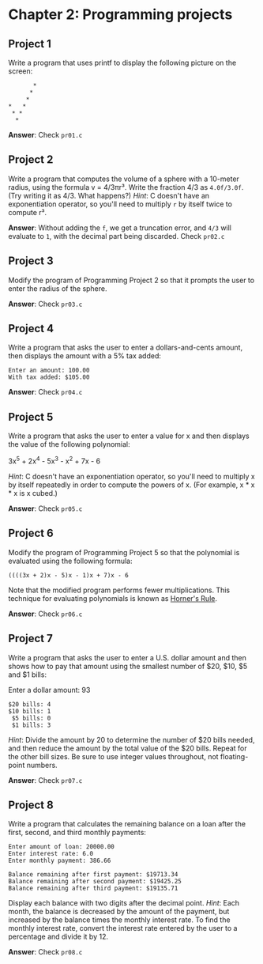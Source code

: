 # Chapter 2: Programming projects

## Project 1
Write a program that uses printf to display the following picture on the screen:
```
       *
      *
     *
*   *
 * *
  *
```
**Answer**: Check ``pr01.c``

## Project 2
Write a program that computes the volume of a sphere with a 10-meter radius, using the formula v = 4/3πr³. Write the fraction 4/3 as `4.0f/3.0f`. (Try writing it as 4/3. What happens?) *Hint*: C doesn't have an exponentiation operator, so you'll need to multiply `r` by itself twice to compute r³.

**Answer**: Without adding the `f`, we get a truncation error, and `4/3` will evaluate to `1`, with the decimal part being discarded. Check ``pr02.c``

## Project 3
Modify the program of Programming Project 2 so that it prompts the user to enter the radius of the sphere.

**Answer**: Check ``pr03.c``

## Project 4
Write a program that asks the user to enter a dollars-and-cents amount, then displays the amount with a 5% tax added:
```
Enter an amount: 100.00
With tax added: $105.00
```

**Answer**: Check ``pr04.c``

## Project 5
Write a program that asks the user to enter a value for x and then displays the value of the following polynomial:

3x<sup>5</sup> + 2x<sup>4</sup> - 5x<sup>3</sup> - x<sup>2</sup> + 7x - 6

*Hint*: C doesn't have an exponentiation operator, so you'll need to multiply x by itself repeatedly in order to compute the powers of x. (For example, x * x * x is x cubed.)

**Answer**: Check ``pr05.c``

## Project 6
Modify the program of Programming Project 5 so that the polynomial is evaluated using the following formula:
```
((((3x + 2)x - 5)x - 1)x + 7)x - 6
```

Note that the modified program performs fewer multiplications. This technique for evaluating polynomials is known as [Horner's Rule](https://en.wikipedia.org/wiki/Horner%27s_method).

**Answer**: Check ``pr06.c``

## Project 7
Write a program that asks the user to enter a U.S. dollar amount and then shows how to pay that amount using the smallest number of $20, $10, $5 and $1 bills:

Enter a dollar amount: 93
```
$20 bills: 4
$10 bills: 1
 $5 bills: 0
 $1 bills: 3
```

*Hint*: Divide the amount by 20 to determine the number of $20 bills needed, and then reduce the amount by the total value of the $20 bills. Repeat for the other bill sizes. Be sure to use integer values throughout, not floating-point numbers.

**Answer**: Check ``pr07.c``

## Project 8
Write a program that calculates the remaining balance on a loan after the first, second, and third monthly payments:
```
Enter amount of loan: 20000.00
Enter interest rate: 6.0
Enter monthly payment: 386.66

Balance remaining after first payment: $19713.34
Balance remaining after second payment: $19425.25
Balance remaining after third payment: $19135.71
```

Display each balance with two digits after the decimal point. *Hint*: Each month, the balance is decreased by the amount of the payment, but increased by the balance times the monthly interest rate. To find the monthly interest rate, convert the interest rate entered by the user to a percentage and divide it by 12.

**Answer**: Check ``pr08.c``
